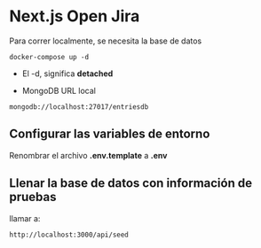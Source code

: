 # Next.js Open Jira

Para correr localmente, se necesita la base de datos

```
docker-compose up -d
```

* El -d, significa __detached__

* MongoDB URL local

```
mongodb://localhost:27017/entriesdb
```

## Configurar las variables de entorno
Renombrar el archivo __.env.template__ a __.env__

## Llenar la base de datos con información de pruebas
llamar a:

```
http://localhost:3000/api/seed
```
